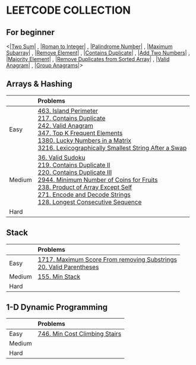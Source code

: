 # LEETCODE COLLECTION

## For beginner

<|[Two Sum](https://leetcode.com/problems/two-sum/)|
, |[Roman to Integer](https://leetcode.com/problems/roman-to-integer/)|
, |[Palindrome Number](https://leetcode.com/problems/palindrome-number/)|
, |[Maximum Subarray](https://leetcode.com/problems/maximum-subarray/)|
, |[Remove Element](https://leetcode.com/problems/remove-element/)|
, |[Contains Duplicate](https://leetcode.com/problems/contains-duplicate/)|
, |[Add Two Numbers](https://leetcode.com/problems/add-two-numbers/)|
, |[Majority Element](https://leetcode.com/problems/majority-element/)|
, |[Remove Duplicates from Sorted Array](https://leetcode.com/problems/remove-duplicates-from-sorted-array/)|
, |[Valid Anagram](https://leetcode.com/problems/valid-anagram/)|
, |[Group Anagrams](https://leetcode.com/problems/group-anagrams/)|>

## Arrays & Hashing

||Problems|
|--|:--|
|Easy|[463. Island Perimeter](/posts/leetcode/Leetcode_463-Island_Perimeter.mdx) <br/> [217. Contains Duplicate](/posts/leetcode/Leetcode_217-Contains_Duplicate.mdx) <br/> [242. Valid Anagram](/posts/leetcode/Leetcode_242-Valid_Anagram.mdx) <br/> [347. Top K Frequent Elements](/posts/leetcode/Leetcode_347-Top_K_Frequent_Elements.mdx) <br/> [1380. Lucky Numbers in a Matrix](/posts/leetcode/Leetcode_1380-Lucky_Numbers_in_a_Matrix.mdx) <br/> [3216. Lexicographically Smallest String After a Swap](/posts/leetcode/Leetcode_3216-Lexicographically_Smallest_String_After_a_Swap.mdx)|
|Medium|[36. Valid Sudoku](/posts/leetcode/Leetcode_36-Valid_Sudoku.mdx) <br/> [219. Contains Duplicate II](/posts/leetcode/Leetcode_219-Contains_Duplicate_II.mdx) <br/> [220. Contains Duplicate III](/posts/leetcode/Leetcode_220-Contains_Duplicate_III.mdx) <br/> [2944. Minimum Number of Coins for Fruits](/posts/leetcode/Leetcode_2944-Minimum_Number_of_Coins_for_Fruits.mdx) <br/> [238. Product of Array Except Self](/posts/leetcode/Leetcode_238-Product_of_Array_Except_Self.mdx) <br/> [271. Encode and Decode Strings](/posts/leetcode/Leetcode_271-Encode_and_Decode_Strings.mdx) <br/> [128. Longest Consecutive Sequence](/posts/leetcode/Leetcode_128-Longest_Consecutive_Sequence.mdx)|
|Hard||

## Stack

||Problems|
|--|:--|
|Easy|[1717. Maximum Score From removing Substrings](/posts/leetcode/Leetcode_1717-Maximum_Score_From_removing_Substrings.mdx) <br/> [20. Valid Parentheses](/posts/leetcode/Leetcode_20-Valid_Parentheses.mdx)|
|Medium|[155. Min Stack](/posts/leetcode/Leetcode_155-Min_Stack.mdx)|
|Hard||

## 1-D Dynamic Programming

||Problems|
|--|:--|
|Easy|[746. Min Cost Climbing Stairs](/posts/leetcode/Leetcode_746-Min_Cost_Climbing_Stairs.mdx)|
|Medium||
|Hard||
